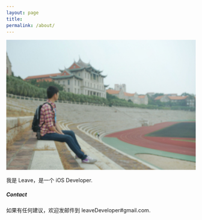 ```yaml
---
layout: page
title: 
permalink: /about/
---
```

![image](/images/IMG_ME.jpg)  

我是 Leave，是一个 iOS Developer.   

<!--**Project**    
[Design Notebook](http://dudu.zhihu.com/circle/68509)   
一份设计主题日报，分享、推荐我读过的设计相关英文一手文章，欢迎订阅.
  
[Melodesign](http://zhuanlan.zhihu.com/melodie)  
一个专栏，记录我在设计中的所得与积累.-->

##### Contact
如果有任何建议，欢迎发邮件到 leaveDeveloper#gmail.com.    


